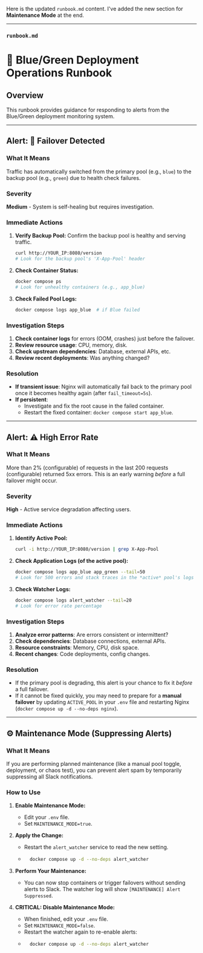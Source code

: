 Here is the updated `runbook.md` content. I've added the new section for **Maintenance Mode** at the end.

-----

### `runbook.md`

# 🚨 Blue/Green Deployment Operations Runbook

## Overview

This runbook provides guidance for responding to alerts from the Blue/Green deployment monitoring system.

-----

## Alert: 🔄 Failover Detected

### What It Means

Traffic has automatically switched from the primary pool (e.g., `blue`) to the backup pool (e.g., `green`) due to health check failures.

### Severity

**Medium** - System is self-healing but requires investigation.

### Immediate Actions

1.  **Verify Backup Pool:** Confirm the backup pool is healthy and serving traffic.

    ```bash
    curl http://YOUR_IP:8080/version
    # Look for the backup pool's 'X-App-Pool' header
    ```

2.  **Check Container Status:**

    ```bash
    docker compose ps
    # Look for unhealthy containers (e.g., app_blue)
    ```

3.  **Check Failed Pool Logs:**

    ```bash
    docker compose logs app_blue  # if Blue failed
    ```

### Investigation Steps

1.  **Check container logs** for errors (OOM, crashes) just before the failover.
2.  **Review resource usage**: CPU, memory, disk.
3.  **Check upstream dependencies**: Database, external APIs, etc.
4.  **Review recent deployments**: Was anything changed?

### Resolution

  * **If transient issue**: Nginx will automatically fail back to the primary pool once it becomes healthy again (after `fail_timeout=5s`).
  * **If persistent**:
      * Investigate and fix the root cause in the failed container.
      * Restart the fixed container: `docker compose start app_blue`.

-----

## Alert: ⚠️ High Error Rate

### What It Means

More than 2% (configurable) of requests in the last 200 requests (configurable) returned 5xx errors. This is an early warning *before* a full failover might occur.

### Severity

**High** - Active service degradation affecting users.

### Immediate Actions

1.  **Identify Active Pool:**

    ```bash
    curl -i http://YOUR_IP:8080/version | grep X-App-Pool
    ```

2.  **Check Application Logs (of the active pool):**

    ```bash
    docker compose logs app_blue app_green --tail=50
    # Look for 500 errors and stack traces in the *active* pool's logs
    ```

3.  **Check Watcher Logs:**

    ```bash
    docker compose logs alert_watcher --tail=20
    # Look for error rate percentage
    ```

### Investigation Steps

1.  **Analyze error patterns**: Are errors consistent or intermittent?
2.  **Check dependencies**: Database connections, external APIs.
3.  **Resource constraints**: Memory, CPU, disk space.
4.  **Recent changes**: Code deployments, config changes.

### Resolution

  * If the primary pool is degrading, this alert is your chance to fix it *before* a full failover.
  * If it cannot be fixed quickly, you may need to prepare for a **manual failover** by updating `ACTIVE_POOL` in your `.env` file and restarting Nginx (`docker compose up -d --no-deps nginx`).

-----

## ⚙️ Maintenance Mode (Suppressing Alerts)

### What It Means

If you are performing planned maintenance (like a manual pool toggle, deployment, or chaos test), you can prevent alert spam by temporarily suppressing all Slack notifications.

### How to Use

1.  **Enable Maintenance Mode:**

      * Edit your `.env` file.
      * Set `MAINTENANCE_MODE=true`.

2.  **Apply the Change:**

      * Restart the `alert_watcher` service to read the new setting.
      * ```bash
          docker compose up -d --no-deps alert_watcher
        ```

3.  **Perform Your Maintenance:**

      * You can now stop containers or trigger failovers without sending alerts to Slack. The watcher log will show `[MAINTENANCE] Alert Suppressed`.

4.  **CRITICAL: Disable Maintenance Mode:**

      * When finished, edit your `.env` file.
      * Set `MAINTENANCE_MODE=false`.
      * Restart the watcher again to re-enable alerts:
      * ```bash
          docker compose up -d --no-deps alert_watcher
        ```
